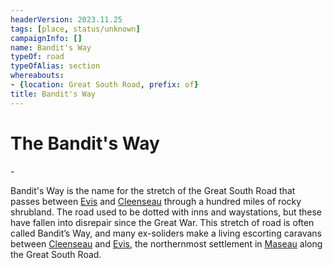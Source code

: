 ```yaml
---
headerVersion: 2023.11.25
tags: [place, status/unknown]
campaignInfo: []
name: Bandit's Way
typeOf: road
typeOfAlias: section
whereabouts:
- {location: Great South Road, prefix: of}
title: Bandit's Way
---
```

# The Bandit's Way
<div class="grid cards ext-narrow-margin ext-one-column" markdown>
-</div>


Bandit's Way is the name for the stretch of the Great South Road that passes between [Evis](<../duchy-of-maseau/evis.md>) and [Cleenseau](<../sembara/barony-of-aveil/cleenseau-region/cleenseau/cleenseau.md>) through a hundred miles of rocky shrubland. The road used to be dotted with inns and waystations, but these have fallen into disrepair since the Great War. This stretch of road is often called Bandit’s Way, and many ex-soliders make a living escorting caravans between [Cleenseau](<../sembara/barony-of-aveil/cleenseau-region/cleenseau/cleenseau.md>) and [Evis](<../duchy-of-maseau/evis.md>), the northernmost settlement in [Maseau](<../duchy-of-maseau/duchy-of-maseau.md>) along the Great South Road.



